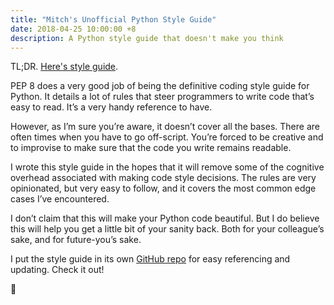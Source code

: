 ```yaml
---
title: "Mitch's Unofficial Python Style Guide"
date: 2018-04-25 10:00:00 +8
description: A Python style guide that doesn't make you think
---
```


TL;DR. [Here's style guide](https://github.com/mixxorz/python).

PEP 8 does a very good job of being the definitive coding style guide for
Python. It details a lot of rules that steer programmers to write code that’s
easy to read. It’s a very handy reference to have.

However, as I’m sure you’re aware, it doesn’t cover all the bases. There are
often times when you have to go off-script. You’re forced to be creative and to
improvise to make sure that the code you write remains readable.

I wrote this style guide in the hopes that it will remove some of the cognitive
overhead associated with making code style decisions. The rules are very
opinionated, but very easy to follow, and it covers the most common edge cases
I’ve encountered.

I don’t claim that this will make your Python code beautiful. But I do believe
this will help you get a little bit of your sanity back. Both for your
colleague’s sake, and for future-you’s sake.

I put the style guide in its own [GitHub repo](https://github.com/mixxorz/python)
for easy referencing and updating. Check it out!

🐍

